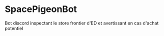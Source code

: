 # SpacePigeonBot
Bot discord inspectant le store frontier d'ED et avertissant en cas d'achat potentiel
